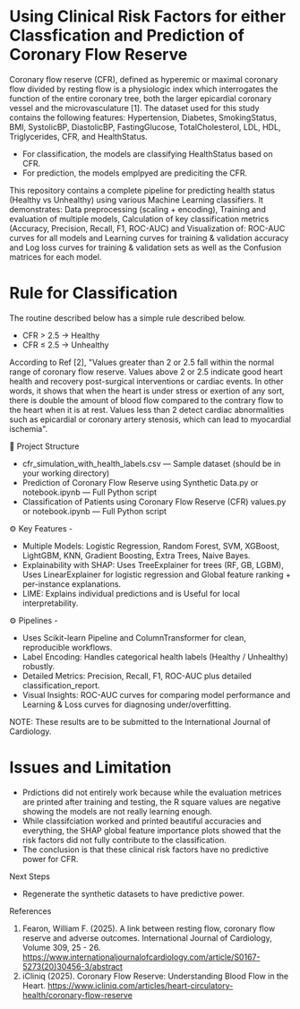 # Using Clinical Risk Factors for either Classfication and Prediction of Coronary Flow Reserve

Coronary flow reserve (CFR), defined as hyperemic or maximal coronary flow divided by resting flow is a physiologic index which interrogates the function of the entire coronary tree, both the larger epicardial coronary vessel and the microvasculature [1]. The dataset used for this study contains the following features: Hypertension, Diabetes, SmokingStatus, BMI, SystolicBP, DiastolicBP, FastingGlucose, TotalCholesterol, LDL, HDL, Triglycerides, CFR, and HealthStatus. 

* For classification, the models are classifying HealthStatus based on CFR.
* For prediction, the models emplpyed are prediciting the CFR. 

This repository contains a complete pipeline for predicting health status (Healthy vs Unhealthy) using various Machine Learning classifiers. It demonstrates: Data preprocessing (scaling + encoding), Training and evaluation of multiple models, Calculation of key classification metrics (Accuracy, Precision, Recall, F1, ROC-AUC) and Visualization of: ROC-AUC curves for all models and Learning curves for training & validation accuracy and Log loss curves for training & validation sets as well as the Confusion matrices for each model. 

# Rule for Classification
The routine described below has a simple rule described below. 
* CFR > 2.5 → Healthy
* CFR ≤ 2.5 → Unhealthy

According to Ref [2], "Values greater than 2 or 2.5 fall within the normal range of coronary flow reserve. Values above 2 or 2.5 indicate good heart health and recovery post-surgical interventions or cardiac events. In other words, it shows that when the heart is under stress or exertion of any sort, there is double the amount of blood flow compared to the contrary flow to the heart when it is at rest. Values less than 2 detect cardiac abnormalities such as epicardial or coronary artery stenosis, which can lead to myocardial ischemia".

📂 Project Structure 
* cfr_simulation_with_health_labels.csv — Sample dataset (should be in your working directory)
* Prediction of Coronary Flow Reserve using Synthetic Data.py or notebook.ipynb — Full Python script
* Classification of Patients using Coronary Flow Reserve (CFR) values.py or notebook.ipynb — Full Python script

⚙️ Key Features - 
* Multiple Models: Logistic Regression, Random Forest, SVM, XGBoost, LightGBM, KNN, Gradient Boosting, Extra Trees, Naive Bayes.
* Explainability with SHAP: Uses TreeExplainer for trees (RF, GB, LGBM), Uses LinearExplainer for logistic regression and Global feature ranking + per-instance explanations. 
* LIME: Explains individual predictions and is Useful for local interpretability. 

⚙️ Pipelines - 
* Uses Scikit-learn Pipeline and ColumnTransformer for clean, reproducible workflows.
* Label Encoding: Handles categorical health labels (Healthy / Unhealthy) robustly.
* Detailed Metrics: Precision, Recall, F1, ROC-AUC plus detailed classification_report.
* Visual Insights: ROC-AUC curves for comparing model performance and Learning & Loss curves for diagnosing under/overfitting.

NOTE: These results are to be submitted to the International Journal of Cardiology. 

# Issues and Limitation 
* Prdictions did not entirely work because while the evaluation metrices are printed after training and testing, the R square values are negative showing the models are not really learning enough. 
* While classifciation worked and printed beautiful accuracies and everything, the SHAP global feature importance plots showed that the risk factors did not fully contribute to the classification.
* The conclusion is that these clinical risk factors have no predictive power for CFR.

Next Steps
* Regenerate the synthetic datasets to have predictive power. 


References 
1. Fearon, William F. (2025). A link between resting flow, coronary flow reserve and adverse outcomes. International Journal of Cardiology, Volume 309, 25 - 26. https://www.internationaljournalofcardiology.com/article/S0167-5273(20)30456-3/abstract
2. iCliniq (2025). Coronary Flow Reserve: Understanding Blood Flow in the Heart. https://www.icliniq.com/articles/heart-circulatory-health/coronary-flow-reserve 
